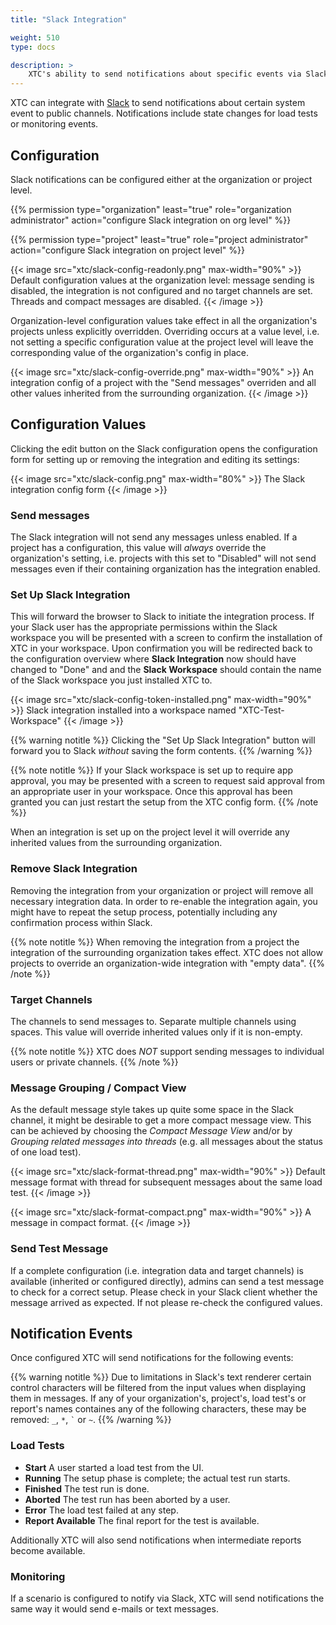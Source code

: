 ```yaml
---
title: "Slack Integration"

weight: 510
type: docs

description: >
    XTC's ability to send notifications about specific events via Slack
---
```


XTC can integrate with [Slack](https://slack.com) to send notifications about certain system event to public channels. Notifications include state changes for load tests or monitoring events.

## Configuration

Slack notifications can be configured either at the organization or project level.

{{% permission type="organization" least="true" role="organization administrator" action="configure Slack integration on org level" %}} 

{{% permission type="project" least="true" role="project administrator" action="configure Slack integration on project level" %}}

{{< image src="xtc/slack-config-readonly.png" max-width="90%" >}}
Default configuration values at the organization level: message sending is disabled, the integration is not configured and no target channels are set. Threads and compact messages are disabled.
{{< /image >}}

Organization-level configuration values take effect in all the organization's projects unless explicitly overridden. Overriding occurs at a value level, i.e. not setting a specific configuration value at the project level will leave the corresponding value of the organization's config in place.

{{< image src="xtc/slack-config-override.png" max-width="90%" >}}
An integration config of a project with the "Send messages" overriden and all other values inherited from the surrounding organization.
{{< /image >}}

## Configuration Values

Clicking the edit button on the Slack configuration opens the configuration form for setting up or removing the integration and editing its settings:

{{< image src="xtc/slack-config.png" max-width="80%" >}}
The Slack integration config form
{{< /image >}}

### Send messages

The Slack integration will not send any messages unless enabled. If a project has a configuration, this value will *always* override the organization's setting, i.e. projects with this set to "Disabled" will not send messages even if their containing organization has the integration enabled.

### Set Up Slack Integration

This will forward the browser to Slack to initiate the integration process. If your Slack user has the appropriate permissions within the Slack workspace you will be presented with a screen to confirm the installation of XTC in your workspace. Upon confirmation you will be redirected back to the configuration overview where **Slack Integration** now should have changed to "Done" and and the **Slack Workspace** should contain the name of the Slack workspace you just installed XTC to.

{{< image src="xtc/slack-config-token-installed.png" max-width="90%" >}}
Slack integration installed into a workspace named "XTC-Test-Workspace"
{{< /image >}}
  
{{% warning notitle %}}
Clicking the "Set Up Slack Integration" button will forward you to Slack *without* saving the form contents.
{{% /warning %}}
  
{{% note notitle %}}
If your Slack workspace is set up to require app approval, you may be presented with a screen to request said approval from an appropriate user in your workspace. Once this approval has been granted you can just restart the setup from the XTC config form.
{{% /note %}}

When an integration is set up on the project level it will override any inherited values from the surrounding organization.

### Remove Slack Integration

Removing the integration from your organization or project will remove all necessary integration data. In order to re-enable the integration again, you might have to repeat the setup process, potentially including any confirmation process within Slack.

{{% note notitle %}}
When removing the integration from a project the integration of the surrounding organization takes effect. XTC does not allow projects to override an organization-wide integration with "empty data".
{{% /note %}}

### Target Channels

The channels to send messages to. Separate multiple channels using spaces. This value will override inherited values only if it is non-empty.
  
{{% note notitle %}}
XTC does *NOT* support sending messages to individual users or private channels.
{{% /note %}}

### Message Grouping / Compact View

As the default message style takes up quite some space in the Slack channel, it might be desirable to get a more compact message view. This can be achieved by choosing the _Compact Message View_ and/or by _Grouping related messages into threads_ (e.g. all messages about the status of one load test). 

{{< image src="xtc/slack-format-thread.png" max-width="90%" >}}
Default message format with thread for subsequent messages about the same load test.
{{< /image >}}

{{< image src="xtc/slack-format-compact.png" max-width="90%" >}}
A message in compact format.
{{< /image >}}

### Send Test Message

If a complete configuration (i.e. integration data and target channels) is available (inherited or configured directly), admins can send a test message to check for a correct setup. Please check in your Slack client whether the message arrived as expected. If not please re-check the configured values.

## Notification Events

Once configured XTC will send notifications for the following events:

{{% warning notitle %}}
Due to limitations in Slack's text renderer certain control characters will be filtered from the input values when displaying them in messages. If any of your organization's, project's, load test's or report's names containes any of the following characters, these may be removed: `_`, `*`, `` ` `` or `~`.
{{% /warning %}}

### Load Tests
  * **Start** A user started a load test from the UI.
  * **Running** The setup phase is complete; the actual test run starts.
  * **Finished** The test run is done.
  * **Aborted** The test run has been aborted by a user.
  * **Error** The load test failed at any step.
  * **Report Available** The final report for the test is available.

Additionally XTC will also send notifications when intermediate reports become available.

### Monitoring

If a scenario is configured to notify via Slack, XTC will send notifications the same way it would send e-mails or text messages.